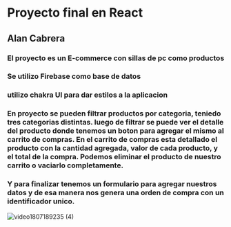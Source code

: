# Proyecto final en React

## Alan Cabrera

### El proyecto es un E-commerce con sillas de pc como productos

### Se utilizo Firebase como base de datos

### utilizo chakra UI para dar estilos a la aplicacion

### En proyecto se pueden filtrar productos por categoria, teniedo tres categorias distintas. luego de filtrar se puede ver el detalle del producto donde tenemos un boton para agregar el mismo al carrito de compras. En el carrito de compras esta detallado el producto con la cantidad agregada, valor de cada producto, y el total de la compra. Podemos eliminar el producto de nuestro carrito o vaciarlo completamente.

### Y para finalizar tenemos un formulario para agregar nuestros datos y de esa manera nos genera una orden de compra con un identificador unico.

![video1807189235 (4)](https://github.com/Alanjcab/React/assets/96068621/30851f2e-0b9f-454a-880b-cf3ebae0b5ab)

